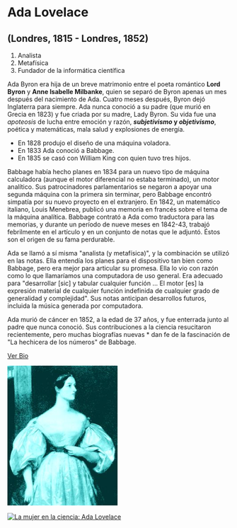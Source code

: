  # Ada Lovelace
 
## (Londres, 1815 - Londres, 1852)

1. Analista
2. Metafísica
3. Fundador de la informática científica

Ada Byron era hija de un breve matrimonio entre el poeta romántico **Lord Byron** y **Anne Isabelle Milbanke**, quien se separó de Byron apenas un mes después del nacimiento de Ada. Cuatro meses después, Byron dejó Inglaterra para siempre. Ada nunca conoció a su padre (que murió en Grecia en 1823) y fue criada por su madre, Lady Byron. Su vida fue una *apoteosis* de lucha entre emoción y razón, __*subjetivismo* y *objetivismo*__, poética y matemáticas, mala salud y explosiones de energía.

- En 1828 produjo el diseño de una máquina voladora.
- En 1833 Ada conoció a Babbage.
- En 1835 se casó con William King con quien tuvo tres hijos.
 
Babbage había hecho planes en 1834 para un nuevo tipo de máquina calculadora (aunque el motor diferencial no estaba terminado), un motor analítico. Sus patrocinadores parlamentarios se negaron a apoyar una segunda máquina con la primera sin terminar, pero Babbage encontró simpatía por su nuevo proyecto en el extranjero. En 1842, un matemático italiano, Louis Menebrea, publicó una memoria en francés sobre el tema de la máquina analítica. Babbage contrató a Ada como traductora para las memorias, y durante un período de nueve meses en 1842-43, trabajó febrilmente en el artículo y en un conjunto de notas que le adjuntó. Éstos son el origen de su fama perdurable.

Ada se llamó a sí misma "analista (y metafísica)", y la combinación se utilizó en las notas. Ella entendía los planes para el dispositivo tan bien como Babbage, pero era mejor para articular su promesa. Ella lo vio con razón como lo que llamaríamos una computadora de uso general. Era adecuado para "desarrollar [sic] y tabular cualquier función ... El motor [es] la expresión material de cualquier función indefinida de cualquier grado de generalidad y complejidad". Sus notas anticipan desarrollos futuros, incluida la música generada por computadora.

Ada murió de cáncer en 1852, a la edad de 37 años, y fue enterrada junto al padre que nunca conoció. Sus contribuciones a la ciencia resucitaron recientemente, pero muchas biografías nuevas * dan fe de la fascinación de "La hechicera de los números" de Babbage.

[Ver Bio](https://www.sdsc.edu/ScienceWomen/lovelace.html)

![alt text](https://github.com/jmsa101/superHeroinas/blob/main/adaL.jpg "Retrato de Ada Lovelace en 1836")

[![La mujer en la ciencia: Ada Lovelace](http://img.youtube.com/vi/iNIFE685mHo/0.jpg)](http://www.youtube.com/watch?v=iNIFE685mHo)